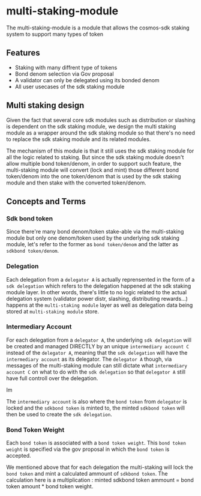 # multi-staking-module

The multi-staking-module is a module that allows the cosmos-sdk staking system to support many types of token 

## Features

- Staking with many diffrent type of tokens
- Bond denom selection via Gov proposal
- A validator can only be delegated using its bonded denom
- All user usecases of the sdk staking module

## Multi staking design

Given the fact that several core sdk modules such as distribution or slashing is dependent on the sdk staking module, we design the multi staking module as a wrapper around the sdk staking module so that there's no need to replace the sdk staking module and its related modules.

The mechanism of this module is that it still uses the sdk staking module for all the logic related to staking. But since the sdk staking module doesn't allow multiple bond token/denom, in order to support such feature, the multi-staking module will convert (lock and mint) those different bond token/denom into the one token/denom that is used by the sdk staking module and then stake with the converted token/denom. 

## Concepts and Terms

### Sdk bond token 

Since there're many bond denom/token stake-able via the multi-staking module but only one denom/token used by the underlying sdk staking module, let's refer to the former as `bond token/denom` and the latter as `sdkbond token/denom`.

### Delegation

Each delegation from a `delegator A` is actually reprensented in the form of a `sdk delegation` which refers to the delegation happened at the sdk staking module layer. In other words, there's little to no logic related to the actual delegation system (validator power distr, slashing, distributing rewards...) happens at the `multi-staking module` layer as well as delegation data being stored at `multi-staking module` store.

### Intermediary Account

For each delegation from a `delegator A`, the underlying `sdk delegation` will be created and managed DIRECTLY by an unique `intermediary account C` instead of the `delegator A`, meaning that the `sdk delegation` will have the `intermediary account` as its delegator. The `delegator A` though, via messages of the multi-staking module can still dictate what `intermediary account C` on what to do with the `sdk delegation` so that `delegator A` still have full controll over the delegation.

Im

The `intermediary account` is also where the `bond token` from `delegator` is locked and the `sdkbond token` is minted to, the minted `sdkbond token` will then be used to create the `sdk delegation`.

### Bond Token Weight

Each `bond token` is associated with a `bond token weight`. This `bond token weight` is specified via the gov proposal in which the `bond token` is accepted.

We mentioned above that for each delegation the multi-staking will lock the `bond token` and mint a calculated ammount of `sdkbond token`. The calculation here is a multiplication : minted sdkbond token ammount = bond token amount * bond token weight.

